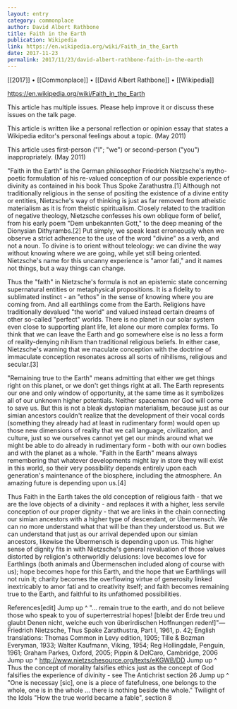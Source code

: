 ```yaml
---
layout: entry
category: commonplace
author: David Albert Rathbone
title: Faith in the Earth
publication: Wikipedia
link: https://en.wikipedia.org/wiki/Faith_in_the_Earth
date: 2017-11-23 
permalink: 2017/11/23/david-albert-rathbone-faith-in-the-earth
---
```


[[2017]] • [[Commonplace]] • [[David Albert Rathbone]] • [[Wikipedia]] 

https://en.wikipedia.org/wiki/Faith_in_the_Earth

This article has multiple issues. Please help improve it or discuss these issues on the talk page.

This article is written like a personal reflection or opinion essay that states a Wikipedia editor's personal feelings about a topic. (May 2011)

This article uses first-person ("I"; "we") or second-person ("you") inappropriately. (May 2011)


"Faith in the Earth" is the German philosopher Friedrich Nietzsche's mytho-poetic formulation of his re-valued conception of our possible experience of divinity as contained in his book Thus Spoke Zarathustra.[1] Although not traditionally religious in the sense of positing the existence of a divine entity or entities, Nietzsche's way of thinking is just as far removed from atheistic materialism as it is from theistic spiritualism. Closely related to the tradition of negative theology, Nietzsche confesses his own oblique form of belief, from his early poem "Dem unbekannten Gott," to the deep meaning of the Dionysian Dithyrambs.[2] Put simply, we speak least erroneously when we observe a strict adherence to the use of the word "divine" as a verb, and not a noun. To divine is to orient without teleology: we can divine the way without knowing where we are going, while yet still being oriented. Nietzsche's name for this uncanny experience is "amor fati," and it names not things, but a way things can change.

Thus the "faith" in Nietzsche's formula is not an epistemic state concerning supernatural entities or metaphysical propositions. It is a fidelity to sublimated instinct - an "ethos" in the sense of knowing where you are coming from. And all earthlings come from the Earth. Religions have traditionally devalued "the world" and valued instead certain dreams of other so-called "perfect" worlds. There is no planet in our solar system even close to supporting plant life, let alone our more complex forms. To think that we can leave the Earth and go somewhere else is no less a form of reality-denying nihilism than traditional religious beliefs. In either case, Nietzsche's warning that we maculate conception with the doctrine of immaculate conception resonates across all sorts of nihilisms, religious and secular.[3]

"Remaining true to the Earth" means admitting that either we get things right on this planet, or we don't get things right at all. The Earth represents our one and only window of opportunity, at the same time as it symbolizes all of our unknown higher potentials. Neither spaceman nor God will come to save us. But this is not a bleak dystopian materialism, because just as our simian ancestors couldn't realize that the development of their vocal cords (something they already had at least in rudimentary form) would open up those new dimensions of reality that we call language, civilization, and culture, just so we ourselves cannot yet get our minds around what we might be able to do already in rudimentary form - both with our own bodies and with the planet as a whole. "Faith in the Earth" means always remembering that whatever developments might lay in store they will exist in this world, so their very possibility depends entirely upon each generation's maintenance of the biosphere, including the atmosphere. An amazing future is depending upon us.[4]

Thus Faith in the Earth takes the old conception of religious faith - that we are the love objects of a divinity - and replaces it with a higher, less servile conception of our proper dignity - that we are links in the chain connecting our simian ancestors with a higher type of descendant, or Übermensch. We can no more understand what that will be than they understood us. But we can understand that just as our arrival depended upon our simian ancestors, likewise the Übermensch is depending upon us. This higher sense of dignity fits in with Nietzsche's general revaluation of those values distorted by religion's otherworldly delusions: love becomes love for Earthlings (both animals and Übermenschen included along of course with us); hope becomes hope for this Earth, and the hope that we Earthlings will not ruin it; charity becomes the overflowing virtue of generosity linked inextricably to amor fati and to creativity itself; and faith becomes remaining true to the Earth, and faithful to its unfathomed possibilities.

References[edit]
Jump up ^ "... remain true to the earth, and do not believe those who speak to you of superterrestrial hopes! [bleibt der Erde treu und glaubt Denen nicht, welche euch von überirdischen Hoffnungen reden!]"—Friedrich Nietzsche, Thus Spake Zarathustra, Part I, 1961, p. 42; English translations: Thomas Common in Levy edition, 1905; Tille & Bozman Everyman, 1933; Walter Kaufmann, Viking, 1954; Reg Hollingdale, Penguin, 1961; Graham Parkes, Oxford, 2005; Pippin & DelCaro, Cambridge, 2006
Jump up ^ http://www.nietzschesource.org/texts/eKGWB/DD
Jump up ^ Thus the concept of morality falsifies ethics just as the concept of God falsifies the experience of divinity - see The Antichrist section 26
Jump up ^ "One is necessay [sic], one is a piece of fatefulness, one belongs to the whole, one is in the whole ... there is nothing beside the whole." Twilight of the Idols "How the true world became a fable", section 8